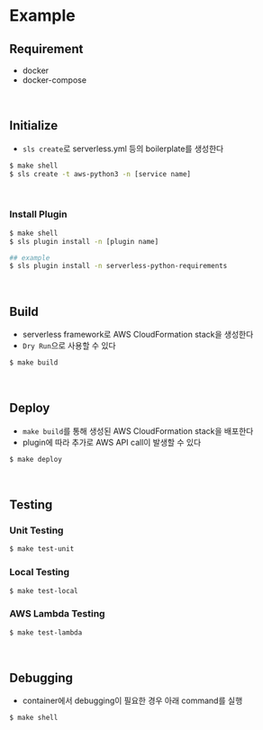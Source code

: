 # Example

## Requirement
* docker
* docker-compose

<br>

## Initialize
* `sls create`로 serverless.yml 등의 boilerplate를 생성한다
```sh
$ make shell
$ sls create -t aws-python3 -n [service name]
```

<br>

### Install Plugin
```sh
$ make shell
$ sls plugin install -n [plugin name]

## example
$ sls plugin install -n serverless-python-requirements
```

<br>

## Build
* serverless framework로 AWS CloudFormation stack을 생성한다
* `Dry Run`으로 사용할 수 있다
```sh
$ make build
```

<br>

## Deploy
* `make build`를 통해 생성된 AWS CloudFormation stack을 배포한다
* plugin에 따라 추가로 AWS API call이 발생할 수 있다
```sh
$ make deploy
```

<br>

## Testing

### Unit Testing
```sh
$ make test-unit
```

### Local Testing
```sh
$ make test-local
```

### AWS Lambda Testing
```sh
$ make test-lambda
```

<br>

## Debugging
* container에서 debugging이 필요한 경우 아래 command를 실행
```sh
$ make shell
```
